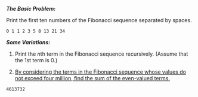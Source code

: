 ***The Basic Problem:***

Print the first ten numbers of the Fibonacci sequence separated by spaces.

```
0 1 1 2 3 5 8 13 21 34
```

***Some Variations:***

1. Print the *n*th term in the Fibonacci sequence recursively. (Assume that the 1st term is 0.)

2. [By considering the terms in the Fibonacci sequence whose values do not exceed four million, find the sum of the even-valued terms.](https://projecteuler.net/problem=2)

```
4613732
```